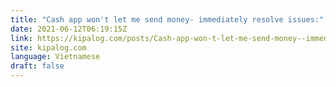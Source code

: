 ```yaml
---
title: "Cash app won't let me send money- immediately resolve issues:"
date: 2021-06-12T06:19:15Z
link: https://kipalog.com/posts/Cash-app-won-t-let-me-send-money--immediately-resolve-issues?utm_medium=RSS&utm_source=news.12bit.vn
site: kipalog.com
language: Vietnamese
draft: false
---
```

